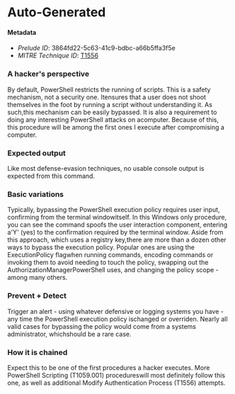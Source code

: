 
# Auto-Generated

#### Metadata

- *Prelude ID*: 3864fd22-5c63-41c9-bdbc-a66b5ffa3f5e
- *MITRE Technique ID*: [T1556](https://attack.mitre.org/techniques/T1556)

### A hacker's perspective

By default, PowerShell restricts the running of scripts. This is a safety mechanism, not a security one. Itensures that a user does not shoot themselves in the foot by running a script without understanding it. As such,this mechanism can be easily bypassed. It is also a requirement to doing any interesting PowerShell attacks on acomputer. Because of this, this procedure will be among the first ones I execute after compromising a computer.

### Expected output

Like most defense-evasion techniques, no usable console output is expected from this command.

### Basic variations

Typically, bypassing the PowerShell execution policy requires user input, confirming from the terminal windowitself. In this Windows only procedure, you can see the command spoofs the user interaction component, entering a'Y' (yes) to the confirmation required by the terminal window. Aside from this approach, which uses a registry key,there are more than a dozen other ways to bypass the execution policy. Popular ones are using the ExecutionPolicy flagwhen running commands, encoding commands or invoking them to avoid needing to touch the policy, swapping out the AuthorizationManagerPowerShell uses, and changing the policy scope - among many others.

### Prevent + Detect

Trigger an alert - using whatever defensive or logging systems you have - any time the PowerShell execution policy ischanged or overriden. Nearly all valid cases for bypassing the policy would come from a systems administrator, whichshould be a rare case.

### How it is chained

Expect this to be one of the first procedures a hacker executes. More PowerShell Scripting (T1059.001) procedureswill most definitely follow this one, as well as additional Modify Authentication Process (T1556) attempts.
